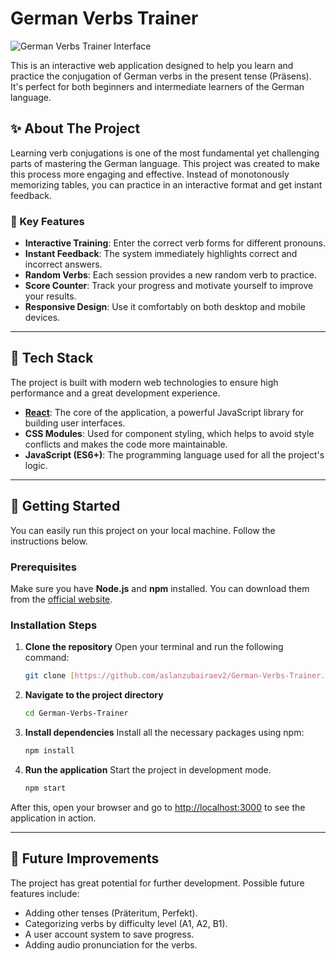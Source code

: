 # German Verbs Trainer

![German Verbs Trainer Interface](https://user-images.githubusercontent.com/89396652/230769398-39825a07-1b3c-41f0-9189-9d628c531518.png)

This is an interactive web application designed to help you learn and practice the conjugation of German verbs in the present tense (Präsens). It's perfect for both beginners and intermediate learners of the German language.

## ✨ About The Project

Learning verb conjugations is one of the most fundamental yet challenging parts of mastering the German language. This project was created to make this process more engaging and effective. Instead of monotonously memorizing tables, you can practice in an interactive format and get instant feedback.

### 🎯 Key Features

* **Interactive Training**: Enter the correct verb forms for different pronouns.
* **Instant Feedback**: The system immediately highlights correct and incorrect answers.
* **Random Verbs**: Each session provides a new random verb to practice.
* **Score Counter**: Track your progress and motivate yourself to improve your results.
* **Responsive Design**: Use it comfortably on both desktop and mobile devices.

---

## 🚀 Tech Stack

The project is built with modern web technologies to ensure high performance and a great development experience.

* **[React](https://reactjs.org/)**: The core of the application, a powerful JavaScript library for building user interfaces.
* **CSS Modules**: Used for component styling, which helps to avoid style conflicts and makes the code more maintainable.
* **JavaScript (ES6+)**: The programming language used for all the project's logic.

---

## 🔧 Getting Started

You can easily run this project on your local machine. Follow the instructions below.

### Prerequisites

Make sure you have **Node.js** and **npm** installed. You can download them from the [official website](https://nodejs.org/).

### Installation Steps

1.  **Clone the repository**
    Open your terminal and run the following command:
    ```bash
    git clone [https://github.com/aslanzubairaev2/German-Verbs-Trainer.git](https://github.com/aslanzubairaev2/German-Verbs-Trainer.git)
    ```

2.  **Navigate to the project directory**
    ```bash
    cd German-Verbs-Trainer
    ```

3.  **Install dependencies**
    Install all the necessary packages using npm:
    ```bash
    npm install
    ```

4.  **Run the application**
    Start the project in development mode.
    ```bash
    npm start
    ```

After this, open your browser and go to [http://localhost:3000](http://localhost:3000) to see the application in action.

---

## 🤝 Future Improvements

The project has great potential for further development. Possible future features include:

* Adding other tenses (Präteritum, Perfekt).
* Categorizing verbs by difficulty level (A1, A2, B1).
* A user account system to save progress.
* Adding audio pronunciation for the verbs.
